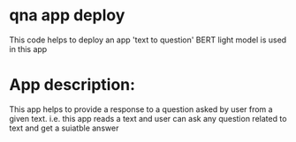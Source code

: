 # qna app deploy
This code helps to deploy an app 'text to question' 
BERT light model is used in this app

# App description:
This app helps to provide a response to a question asked by user from a given text. i.e. this app reads a text and user can ask any question related to text and get a suiatble answer
